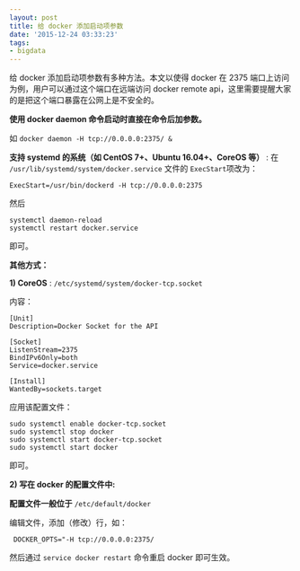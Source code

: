```yaml
---
layout: post
title: 给 docker 添加启动项参数
date: '2015-12-24 03:33:23'
tags:
- bigdata
---
```


给 docker 添加启动项参数有多种方法。本文以使得 docker 在 2375 端口上访问为例，用户可以通过这个端口在远端访问 docker remote api，这里需要提醒大家的是把这个端口暴露在公网上是不安全的。

**使用 docker daemon 命令启动时直接在命令后加参数。**

  如 `docker daemon -H tcp://0.0.0.0:2375/ &`



 **支持 systemd 的系统（如 CentOS 7+、Ubuntu 16.04+、CoreOS
等）** : 在 `/usr/lib/systemd/system/docker.service` 文件的 `ExecStart`项改为：
```
ExecStart=/usr/bin/dockerd -H tcp://0.0.0.0:2375
```
然后
```
systemctl daemon-reload
systemctl restart docker.service
```
即可。

**其他方式：**

**1) CoreOS** : `/etc/systemd/system/docker-tcp.socket`

内容：

```
[Unit]
Description=Docker Socket for the API

[Socket]
ListenStream=2375
BindIPv6Only=both
Service=docker.service

[Install]
WantedBy=sockets.target
```

应用该配置文件：
```
sudo systemctl enable docker-tcp.socket
sudo systemctl stop docker
sudo systemctl start docker-tcp.socket
sudo systemctl start docker
```
即可。

**2) 写在 docker 的配置文件中:**
 
 **配置文件一般位于**  `/etc/default/docker`

 编辑文件，添加（修改）行，如：

 ` DOCKER_OPTS="-H tcp://0.0.0.0:2375/`

 然后通过 `service docker restart` 命令重启 docker 即可生效。